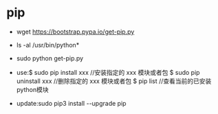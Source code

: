 # pip

- wget https://bootstrap.pypa.io/get-pip.py
- ls -al /usr/bin/python*
- sudo python get-pip.py

- use:$ sudo pip install xxx  //安装指定的 xxx 模块或者包
$ sudo pip uninstall xxx  //删除指定的 xxx 模块或者包
$ pip list       //查看当前的已安装python模块
- update:sudo pip3 install --upgrade pip
